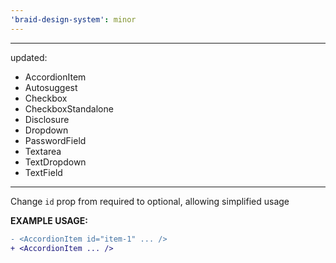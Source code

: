 ```yaml
---
'braid-design-system': minor
---
```


---
updated:
  - AccordionItem
  - Autosuggest
  - Checkbox
  - CheckboxStandalone
  - Disclosure
  - Dropdown
  - PasswordField
  - Textarea
  - TextDropdown
  - TextField
---

Change `id` prop from required to optional, allowing simplified usage

**EXAMPLE USAGE:**

```diff
- <AccordionItem id="item-1" ... />
+ <AccordionItem ... />
```
